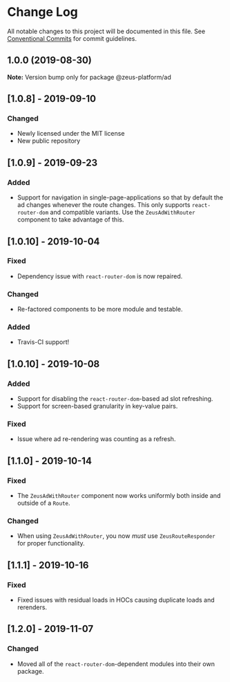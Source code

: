 # Change Log

All notable changes to this project will be documented in this file.
See [Conventional Commits](https://conventionalcommits.org) for commit guidelines.

## 1.0.0 (2019-08-30)

**Note:** Version bump only for package @zeus-platform/ad

## [**1.0.8**] - 2019-09-10

### Changed

* Newly licensed under the MIT license
* New public repository

## [**1.0.9**] - 2019-09-23

### Added

* Support for navigation in single-page-applications so that by default the ad changes whenever the route changes. This only supports `react-router-dom` and compatible variants. Use the `ZeusAdWithRouter` component to take advantage of this.

## [**1.0.10**] - 2019-10-04

### Fixed

* Dependency issue with `react-router-dom` is now repaired.

### Changed

* Re-factored components to be more module and testable.

### Added

* Travis-CI support!

## [**1.0.10**] - 2019-10-08

### Added

* Support for disabling the `react-router-dom`-based ad slot refreshing.
* Support for screen-based granularity in key-value pairs.

### Fixed

* Issue where ad re-rendering was counting as a refresh.

## [**1.1.0**] - 2019-10-14

### Fixed

* The `ZeusAdWithRouter` component now works uniformly both inside and outside of a `Route`.

### Changed

* When using `ZeusAdWithRouter`, you now _must_ use `ZeusRouteResponder` for proper functionality.

## [**1.1.1**] - 2019-10-16

### Fixed

* Fixed issues with residual loads in HOCs causing duplicate loads and rerenders.

## [**1.2.0**] - 2019-11-07

### Changed

* Moved all of the `react-router-dom`-dependent modules into their own package.
